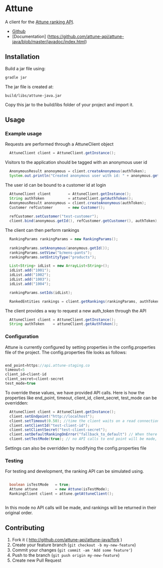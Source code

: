 # Attune

A client for the [Attune ranking API](http://attune.co/).

* [Github](https://github.com/attune-api/attune-java)
* [Documentation] (https://github.com/attune-api/attune-java/blob/master/javadoc/index.html)

## Installation

Build a jar file using:
```groovy
gradle jar
```

The jar file is created at:
```
build/libs/attune-java.jar
```

Copy this jar to the build/libs folder of your project and import it.

## Usage

### Example usage

Requests are performed through a AttuneClient object
```java
  AttuneClient client = AttuneClient.getInstance();
  ```

Visitors to the application should be tagged with an anonymous user id
```java
  AnonymousResult anonoymous = client.createAnonymous(authToken);
  System.out.println("Created anonymous user with id: " + anonymous.getId());
```

The user id can be bound to a customer id at login
```java
  AttuneClient client        = AttuneClient.getInstance();
  String authToken           = attuneClient.getAuthToken();
  AnonymousResult anonoymous = client.createAnonymous(authToken);
  Customer refCustomer       = new Customer();
  
  refCustomer.setCustomer("test-customer");
  client.bind(anonymous.getId(), refCustomer.getCustomer(), authToken);
```
The client can then perform rankings

```java
  RankingParams rankingParams = new RankingParams();
  
  rankingParams.setAnonymous(anonymous.getId());
  rankingParams.setView("b/mens-pants");
  rankingParams.setEntityType("products");

  List<String> idList = new ArrayList<String>();
  idList.add("1001");
  idList.add("1002");
  idList.add("1003");
  idList.add("1004");

  rankingParams.setIds(idList);

  RankedEntities rankings = client.getRankings(rankingParams, authToken);
```

The client provides a way to request a new auth_token through the API
```java
  AttuneClient client = AttuneClient.getInstance();
  String authToken    = attuneClient.getAuthToken();
```

### Configuration

Attune is currently configured by setting properties in the config.properties file of the project. The config.properties file looks as follows:
``` java

end_point=https://api.attune-staging.co
timeout=5
client_id=client-id
client_secret=client-secret
test_mode=true
```
To override these values, we have provided API calls. Here is how the properties like end_point, timeout, client_id, client_secret, test_mode can be overridden:
``` java
  AttuneClient client = AttuneClient.getInstance();
  client.setEndpoint("http://localhost");
  client.setTimeout(0.50); //time the client waits on a read connection before timing-out 0.50 = 500 millisec
  client.setClientId("test-client-id");
  client.setClientSecret("test-client-secret");
  client.setDefaultRankingOnError("fallback_to_default") // When there is a server exception, a value of 'true' displays default ranking instead of showing the exception
  client.setTestMode(true); // no API calls to end point will be made, and rankings will be returned in their original order
```

Settings can also be overridden by modifying the config.properties file

### Testing

For testing and development, the ranking API can be simulated using.

``` java
  
  boolean isTestMode   = true;
  Attune attune        = new Attune(isTestMode);
  RankingClient client = attune.getAttuneClient();
  
```

In this mode no API calls will be made, and rankings will be returned in their original order.


## Contributing

1. Fork it ( http://github.com/attune-api/attune-java/fork )
2. Create your feature branch (`git checkout -b my-new-feature`)
3. Commit your changes (`git commit -am 'Add some feature'`)
4. Push to the branch (`git push origin my-new-feature`)
5. Create new Pull Request
